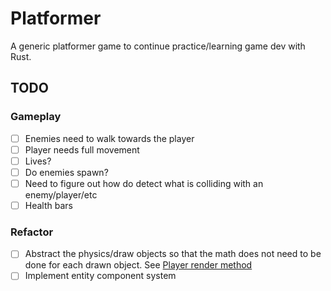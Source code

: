 # Platformer

A generic platformer game to continue practice/learning game dev with Rust.


## TODO

### Gameplay
- [ ] Enemies need to walk towards the player
- [ ] Player needs full movement
- [ ] Lives?
- [ ] Do enemies spawn?
- [ ] Need to figure out how do detect what is colliding with an enemy/player/etc
- [ ] Health bars

### Refactor
- [ ] Abstract the physics/draw objects so that the math does not need to be done for each drawn object. See [Player render method](src/game/player.rs)
- [ ] Implement entity component system
